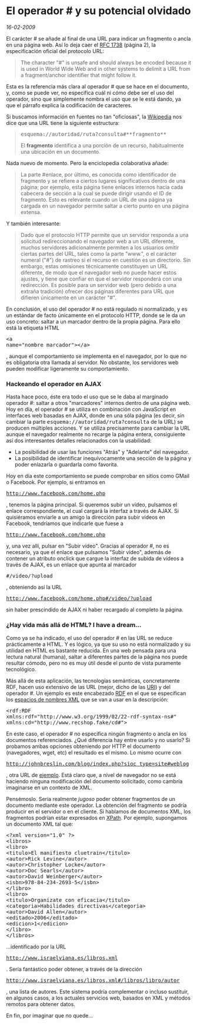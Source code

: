 El operador # y su potencial olvidado
=====================================

_16-02-2009_

El carácter # se añade al final de una URL para indicar un fragmento o ancla en una página web. Así lo deja caer el [RFC 1738](http://www.ietf.org/rfc/rfc1738.txt) (página 2), la especificación oficial del protocolo URL:

> The character "#" is unsafe and should always be encoded because it is used in World Wide Web and in other systems to delimit a URL from a fragment/anchor identifier that might follow it.

Esta es la referencia más clara al operador # que se hace en el documento, y, como se puede ver, no especifica cuál ni cómo debe ser el uso del operador, sino que simplemente nombra el uso que se le está dando, ya que el párrafo explica la codificación de caracteres.

Si buscamos información en fuentes no tan "oficiosas", la [Wikipedia](http://es.wikipedia.org/wiki/Direcci%C3%B3n_de_Internet) nos dice que una URL tiene la siguiente estructura:

> <pre>esquema://autoridad/ruta?consulta#**fragmento**</pre>
> El **fragmento** identifica a una porción de un recurso, habitualmente una ubicación en un documento.

Nada nuevo de momento. Pero la enciclopedia colaborativa añade:

> La parte #enlace, por último, es conocida como identificador de fragmento y se refiere a ciertos lugares significativos dentro de una página; por ejemplo, esta página tiene enlaces internos hacia cada cabecera de sección a la cual se puede dirigir usando el ID de fragmento. Esto es relevante cuando un URL de una página ya cargada en un navegador permite saltar a cierto punto en una página extensa.

Y también interesante:

> Dado que el protocolo HTTP permite que un servidor responda a una solicitud redireccionando el navegador web a un URL diferente, muchos servidores adicionalmente permiten a los usuarios omitir ciertas partes del URL, tales como la parte "www.", o el carácter numeral ("#") de rastreo si el recurso en cuestión es un directorio. Sin embargo, estas omisiones técnicamente constituyen un URL diferente, de modo que el navegador web no puede hacer estos ajustes, y tiene que confiar en que el servidor responderá con una redirección. Es posible para un servidor web (pero debido a una extraña tradición) ofrecer dos páginas diferentes para URL que difieren únicamente en un carácter "#".

En conclusión, el uso del operador # no está regulado ni normalizado, y es un estándar de facto únicamente en el protocolo HTTP, donde se le da un uso concreto: saltar a un marcador dentro de la propia página. Para ello está la etiqueta HTML <pre>&lt;a name=&quot;nombre_marcador&quot;&gt;&lt;/a&gt;</pre>, aunque el comportamiento se implementa en el navegador, por lo que no es obligatoria otra llamada al servidor. No obstante, los servidores web pueden modificar ligeramente su comportamiento.

### Hackeando el operador en AJAX

Hasta hace poco, éste era todo el uso que se le daba al marginado operador #: saltar a otros "marcadores" internos dentro de una página web. Hoy en día, el operador # se utiliza en combinación con JavaScript en interfaces web basadas en AJAX, donde en una sóla página (es decir, sin cambiar la parte <kbd>esquema://autoridad/ruta?consulta</kbd> de la URL) se producen múltiples acciones. Y se utiliza precisamente para cambiar la URL aunque el navegador realmente no recarge la página entera, consiguiente así dos interesantes detalles relacionados con la usabilidad:

*   La posibilidad de usar las funciones "Atrás" y "Adelante" del navegador.
*   La posibilidad de identificar inequívocamente una sección de la página y poder enlazarla o guardarla como favorita.

Hoy en día este comportamiento se puede comprobar en sitios como GMail o Facebook. Por ejemplo, si entramos en <pre>http://www.facebook.com/home.php</pre>, tenemos la página principal. Si queremos subir un vídeo, pulsamos el enlace correspondiente, el cual cargará la interfaz a través de AJAX. Si quisiéramos enviarle a un amigo la dirección para subir vídeos en Facebook, tendríamos que indicarle que fuese a <pre>http://www.facebook.com/home.php</pre> y, una vez allí, pulsar en "Subir vídeo". Gracias al operador #, no es necesario, ya que el enlace que pulsamos "Subir vídeo", además de contener un atributo onclick que cargue la interfaz de subida de vídeos a través de AJAX, es un enlace que apunta al marcador <pre>#/video/?upload</pre>, obteniendo así la URL <pre>http://www.facebook.com/home.php#/video/?upload</pre> sin haber prescindido de AJAX ni haber recargado al completo la página.

### ¿Hay vida más allá de HTML? I have a dream...

Como ya se ha indicado, el uso del operador # en las URL se reduce prácticamente a HTML. Y es lógico, ya que su uso no está normalizado y su utilidad en HTML es bastante reducida. En una web pensada para una lectura natural (humana), saltar a diferentes partes de la página nos puede resultar cómodo, pero no es muy útil desde el punto de vista puramente tecnológico.

Más allá de esta aplicación, las tecnologías semánticas, concretamente RDF, hacen uso extensivo de las URL (mejor, dicho de las [URI](http://es.wikipedia.org/wiki/Uniform_Resource_Identifier)) y del operador #. Un ejemplo es este encabezado [RDF](http://es.wikipedia.org/wiki/Resource_Description_Framework) en el que se especifican los [espacios de nombres XML](http://es.wikipedia.org/wiki/Espacios_de_nombres_XML) que se van a usar en la descripción:

<pre>&lt;rdf:RDF
xmlns:rdf="http://www.w3.org/1999/02/22-rdf-syntax-ns#"
xmlns:cd="http://www.recshop.fake/cd#"&gt;</pre>

En este caso, el operador # no especifica ningún fragmento o ancla en los documentos referenciados. ¿Qué diferencia hay entre usarlo y no usarlo? Si probamos ambas opciones obteniendo por HTTP el documento (navegadores, wget, etc) el resultado es el mismo. Lo mismo ocurre con <pre>http://johnbreslin.com/blog/index.php?sioc_type=site#weblog</pre>, otra URL de [ejemplo](http://rdfs.org/sioc/spec/). Está claro que, a nivel de navegador no se está haciendo ninguna modificación del documento solicitado, como cambría imaginarse en un contexto de XML.

Pensémoslo. Sería realmente _jugoso_ poder obtener fragmentos de un documento mediante este operador. La obtención del fragmento se podría producir en el servidor o en el cliente. Si hablamos de documentos XML, los fragmentos podrían estar expresados en [XPath](). Por ejemplo, supongamos un documento XML tal que:

<pre>&lt;?xml version="1.0" ?&gt;
&lt;libros&gt;
&lt;libro&gt;
&lt;titulo&gt;El manifiesto cluetrain&lt;/titulo&gt;
&lt;autor&gt;Rick Levine&lt;/autor&gt;
&lt;autor&gt;Christopher Locke&lt;/autor&gt;
&lt;autor&gt;Doc Searls&lt;/autor&gt;
&lt;autor&gt;David Weinberger&lt;/autor&gt;
&lt;isbn&gt;978-84-234-2693-5&lt;/isbn&gt;
&lt;/libro&gt;
&lt;libro&gt;
&lt;titulo&gt;Organízate con eficacia&lt;/titulo&gt;
&lt;categoria&gt;Habilidades directivas&lt;/categoria&gt;
&lt;autor&gt;David Allen&lt;/autor&gt;
&lt;editado&gt;2006&lt;/editado&gt;
&lt;edicion&gt;1&lt;/edicion&gt;
&lt;/libro&gt;
&lt;/libros&gt;</pre>

...identificado por la URL <pre>http://www.israelviana.es/libros.xml</pre>. Sería fantástico poder obtener, a través de la dirección <pre>http://www.israelviana.es/libros.xml#/libros/libro/autor</pre>, una lista de autores. Este sistema podría complementar o incluso sustituir, en algunos casos, a los actuales servicios web, basados en XML y métodos remotos para obtener datos.

En fin, por imaginar que no quede...